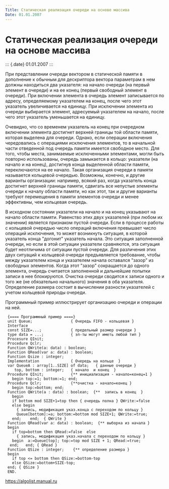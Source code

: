 ```yaml
---
Title: Статическая реализация очереди на основе массива
Date: 01.01.2007
---
```



Статическая реализация очереди на основе массива
================================================

::: {.date}
01.01.2007
:::

При представлении очереди вектором в статической памяти в дополнение к
обычным для дескриптора вектора параметрам в нем должны находиться два
указателя: на начало очереди (на первый элемент в очереди) и на ее конец
(первый свободный элемент в очереди). При включении элемента в очередь
элемент записывается по адресу, определяемому указателем на конец, после
чего этот указатель увеличивается на единицу. При исключении элемента из
очереди выбирается элемент, адресуемый указателем на начало, после чего
этот указатель уменьшается на единицу.

Очевидно, что со временем указатель на конец при очередном включении
элемента достигнет верхней границы той области памяти, которая выделена
для очереди. Однако, если операции включения чередовались с операциями
исключения элементов, то в начальной части отведенной под очередь памяти
имеется свободное место. Для того, чтобы места, занимаемые исключенными
элементами, могли быть повторно использованы, очередь замыкается в
кольцо: указатели (на начало и на конец), достигнув конца выделенной
области памяти, переключаются на ее начало. Такая организация очереди в
памяти называется кольцевой очередью. Возможны, конечно, и другие
варианты организации: например, всякий раз, когда указатель конца
достигнет верхней границы памяти, сдвигать все непустые элементы очереди
к началу области памяти, но как этот, так и другие варианты требуют
перемещения в памяти элементов очереди и менее эффективны, чем кольцевая
очередь.

В исходном состоянии указатели на начало и на конец указывают на начало
области памяти. Равенство этих двух указателей (при любом их значении)
является признаком пустой очереди. Если в процессе работы с кольцевой
очередью число операций включения превышает число операций исключения,
то может возникнуть ситуация, в которой указатель конца "догонит"
указатель начала. Это ситуация заполненной очереди, но если в этой
ситуации указатели сравняются, эта ситуация будет неотличима от ситуации
пустой очереди. Для различения этих двух ситуаций к кольцевой очереди
предъявляется требование, чтобы между указателем конца и указателем
начала оставался "зазор" из свободных элементов. Когда этот "зазор"
сокращается до одного элемента, очередь считается заполненной и
дальнейшие попытки записи в нее блокируются. Очистка очереди сводится к
записи одного и того же (не обязательно начального) значения в оба
указателя. Определение размера состоит в вычислении разности указателей
с учетом кольцевой природы очереди.

Программный пример иллюстрирует организацию очереди и операции на ней.

     {==== Программный пример ====}
     unit Queue;                 { Очередь FIFO - кольцевая }
     Interface
     const SIZE=...;             { предельный размер очереди }
     type data = ...;            { эл-ты могут иметь любой тип }
     Procesure QInit;
     Procedure Qclr;
     Function QWrite(a: data) : boolean;
     Function QRead(var a: data) : boolean;
     Function Qsize : integer;
     Implementation              { Очередь на кольце  }
     var QueueA : array[1..SIZE] of data;   { данные очереди }
        top, bottom : integer;   { начало  и конец  }
     Procedure QInit;            {** инициализация - начало=конец=1 }
       begin top:=1; bottom:=1; end;
     Procedure Qclr;             {**очистка - начало=конец }
       begin top:=bottom; end;
     Function QWrite(a : data) : boolean;  {**  запись в конец  }
       begin
       if bottom mod SIZE+1=top then { очередь полна } QWrite:=false
       else begin
         { запись, модификация указ.конца с переходом по кольцу }
         Queue[bottom]:=a; bottom:=bottom mod SIZE+1; QWrite:=true;
       end;    end;  { QWrite }
     Function QRead(var a: data) : boolean;  {** выборка из начала }
     begin
       if top=bottom then QRead:=false  else
         { запись, модификация указ.начала с переходом по кольцу }
       begin  a:=Queue[top]; top:=top mod SIZE + 1; QRead:=true;
      end;   end; { QRead }
     Function QSize : integer;    {** определение размера }
     begin
       if top <= bottom then QSize:=bottom-top
       else QSize:=bottom+SIZE-top;
     end; { QSize }
     END. 

<https://algolist.manual.ru>
